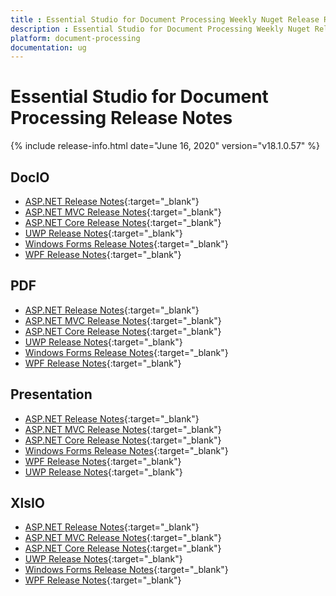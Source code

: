 ```yaml
---
title : Essential Studio for Document Processing Weekly Nuget Release Release Notes  
description : Essential Studio for Document Processing Weekly Nuget Release Release Notes  
platform: document-processing
documentation: ug
---
```


# Essential Studio for Document Processing  Release Notes  

{% include release-info.html date="June 16, 2020" version="v18.1.0.57" %} 

## DocIO

* [ASP.NET Release Notes](/aspnet/release-notes/v18.1.0.57#docio){:target="_blank"}
* [ASP.NET MVC Release Notes](/aspnetmvc/release-notes/v18.1.0.57#docio){:target="_blank"}
* [ASP.NET Core Release Notes](/aspnet-core/release-notes/v18.1.0.57#docio){:target="_blank"}
* [UWP Release Notes](/uwp/release-notes/v18.1.0.57#docio){:target="_blank"}
* [Windows Forms Release Notes](/windowsforms/release-notes/v18.1.0.57#docio){:target="_blank"}
* [WPF Release Notes](/wpf/release-notes/v18.1.0.57#docio){:target="_blank"}


## PDF

* [ASP.NET Release Notes](/aspnet/release-notes/v18.1.0.57#pdf){:target="_blank"}
* [ASP.NET MVC Release Notes](/aspnetmvc/release-notes/v18.1.0.57#pdf){:target="_blank"}
* [ASP.NET Core Release Notes](/aspnet-core/release-notes/v18.1.0.57#pdf){:target="_blank"}
* [UWP Release Notes](/uwp/release-notes/v18.1.0.57#pdf){:target="_blank"}
* [Windows Forms Release Notes](/windowsforms/release-notes/v18.1.0.57#pdf){:target="_blank"}
* [WPF Release Notes](/wpf/release-notes/v18.1.0.57#pdf){:target="_blank"}


## Presentation

* [ASP.NET Release Notes](/aspnet/release-notes/v18.1.0.57#presentation){:target="_blank"}
* [ASP.NET MVC Release Notes](/aspnetmvc/release-notes/v18.1.0.57#presentation){:target="_blank"}
* [ASP.NET Core Release Notes](/aspnet-core/release-notes/v18.1.0.57#presentation){:target="_blank"}
* [Windows Forms Release Notes](/windowsforms/release-notes/v18.1.0.57#presentation){:target="_blank"}
* [WPF Release Notes](/wpf/release-notes/v18.1.0.57#presentation){:target="_blank"}
* [UWP Release Notes](/uwp/release-notes/v18.1.0.57#presentation){:target="_blank"}


## XlsIO

* [ASP.NET Release Notes](/aspnet/release-notes/v18.1.0.57#xlsio){:target="_blank"}
* [ASP.NET MVC Release Notes](/aspnetmvc/release-notes/v18.1.0.57#xlsio){:target="_blank"}
* [ASP.NET Core Release Notes](/aspnet-core/release-notes/v18.1.0.57#xlsio){:target="_blank"}
* [UWP Release Notes](/uwp/release-notes/v18.1.0.57#xlsio){:target="_blank"}
* [Windows Forms Release Notes](/windowsforms/release-notes/v18.1.0.57#xlsio){:target="_blank"}
* [WPF Release Notes](/wpf/release-notes/v18.1.0.57#xlsio){:target="_blank"}